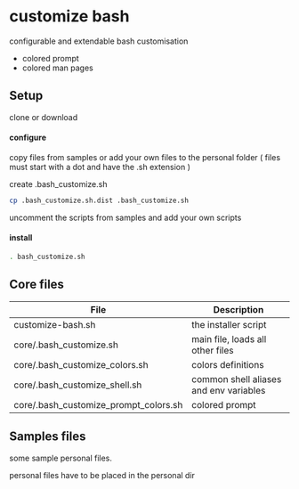 customize bash
==============

configurable and extendable bash customisation

- colored prompt
- colored man pages


Setup
-----

clone or download


#### configure

copy files from samples or add your own files to the personal folder ( files must start with a dot and have the .sh extension )

create .bash_customize.sh

```bash
cp .bash_customize.sh.dist .bash_customize.sh
```

uncomment the scripts from samples and add your own scripts

#### install

```bash
. bash_customize.sh
```

Core files
----------

| File | Description |
| --- | --- |
| customize-bash.sh | the installer script |
| core/.bash_customize.sh | main file, loads all other files |
| core/.bash_customize_colors.sh | colors definitions |
| core/.bash_customize_shell.sh | common shell aliases and env variables |
| core/.bash_customize_prompt_colors.sh | colored prompt |



Samples files
---------------------

some sample personal files.

personal files have to be placed in the personal dir
